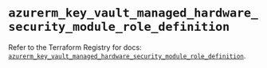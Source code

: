 # `azurerm_key_vault_managed_hardware_security_module_role_definition`

Refer to the Terraform Registry for docs: [`azurerm_key_vault_managed_hardware_security_module_role_definition`](https://registry.terraform.io/providers/hashicorp/azurerm/4.20.0/docs/resources/key_vault_managed_hardware_security_module_role_definition).
